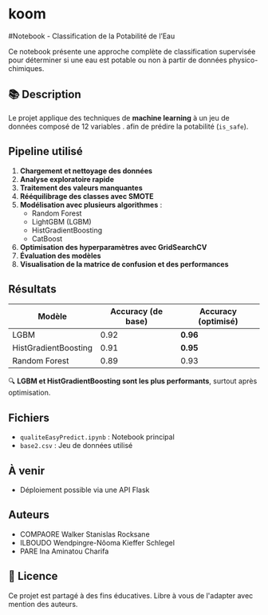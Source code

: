 # koom

#Notebook - Classification de la Potabilité de l’Eau

Ce notebook présente une approche complète de classification supervisée pour déterminer si une eau est potable ou non à partir de données physico-chimiques.

## 📚 Description

Le projet applique des techniques de **machine learning** à un jeu de données composé de 12 variables . afin de prédire la potabilité (`is_safe`).

##  Pipeline utilisé

1. **Chargement et nettoyage des données**
2. **Analyse exploratoire rapide**
3. **Traitement des valeurs manquantes**
4. **Rééquilibrage des classes avec SMOTE**
5. **Modélisation avec plusieurs algorithmes** :
   - Random Forest
   - LightGBM (LGBM)
   - HistGradientBoosting
   - CatBoost
6. **Optimisation des hyperparamètres avec GridSearchCV**
7. **Évaluation des modèles**
8. **Visualisation de la matrice de confusion et des performances**

##  Résultats

| Modèle                 | Accuracy (de base) | Accuracy (optimisé) |
|------------------------|--------------------|----------------------|
| LGBM                   | 0.92               | **0.96**             |
| HistGradientBoosting   | 0.91               | **0.95**             |
| Random Forest          | 0.89               | 0.93                 |

🔍 **LGBM et HistGradientBoosting sont les plus performants**, surtout après optimisation.

## Fichiers

- `qualiteEasyPredict.ipynb` : Notebook principal
- `base2.csv` : Jeu de données utilisé

## À venir

- Déploiement possible via une API Flask

## Auteurs

- COMPAORE Walker Stanislas Rocksane  
- ILBOUDO Wendpingre-Nôoma Kieffer Schlegel  
- PARE Ina Aminatou Charifa

## 🔗 Licence

Ce projet est partagé à des fins éducatives. Libre à vous de l'adapter avec mention des auteurs.
